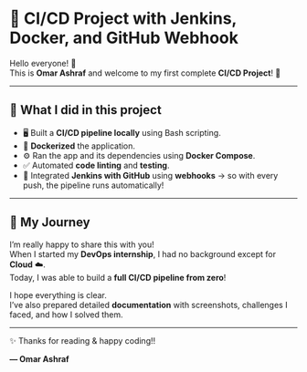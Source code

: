# 🚀 CI/CD Project with Jenkins, Docker, and GitHub Webhook  

Hello everyone! 👋  
This is **Omar Ashraf** and welcome to my first complete **CI/CD Project**! 🎉  

---

## 🔧 What I did in this project
- 🖥️ Built a **CI/CD pipeline locally** using Bash scripting.  
- 🐳 **Dockerized** the application.  
- ⚙️ Ran the app and its dependencies using **Docker Compose**.  
- ✅ Automated **code linting** and **testing**.  
- 🔗 Integrated **Jenkins with GitHub** using **webhooks** → so with every push, the pipeline runs automatically!  

---

## 🙌 My Journey
I’m really happy to share this with you!  
When I started my **DevOps internship**, I had no background except for **Cloud** ☁️.  
Today, I was able to build a **full CI/CD pipeline from zero**!  

I hope everything is clear.  
I’ve also prepared detailed **documentation** with screenshots, challenges I faced, and how I solved them.  

---

✨ Thanks for reading & happy coding!!  

**— Omar Ashraf**

